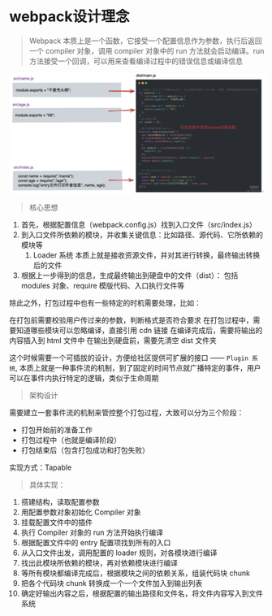 # webpack设计理念
> Webpack 本质上是一个函数，它接受一个配置信息作为参数，执行后返回一个 compiler 对象，调用 compiler 对象中的 run 方法就会启动编译。run 方法接受一个回调，可以用来查看编译过程中的错误信息或编译信息

![pack](./asset/pack.png)

> 核心思想
1. 首先，根据配置信息（webpack.config.js）找到入口文件（src/index.js）
2. 到入口文件所依赖的模块，并收集关键信息：比如路径、源代码、它所依赖的模块等
   1. Loader 系统 本质上就是接收资源文件，并对其进行转换，最终输出转换后的文件
3. 根据上一步得到的信息，生成最终输出到硬盘中的文件（dist）： 包括 modules 对象、require 模版代码、入口执行文件等

除此之外，打包过程中也有一些特定的时机需要处理，比如：

在打包前需要校验用户传过来的参数，判断格式是否符合要求
在打包过程中，需要知道哪些模块可以忽略编译，直接引用 cdn 链接
在编译完成后，需要将输出的内容插入到 html 文件中
在输出到硬盘前，需要先清空 dist 文件夹

这个时候需要一个可插拔的设计，方便给社区提供可扩展的接口 —— `Plugin 系统`, 本质上就是一种事件流的机制，到了固定的时间节点就广播特定的事件，用户可以在事件内执行特定的逻辑，类似于生命周期

> 架构设计

需要建立一套事件流的机制来管控整个打包过程，大致可以分为三个阶段：
- 打包开始前的准备工作
- 打包过程中（也就是编译阶段）
- 打包结束后（包含打包成功和打包失败）

实现方式：Tapable

> 具体实现：

1. 搭建结构，读取配置参数
2. 用配置参数对象初始化 Compiler 对象 
3. 挂载配置文件中的插件
4. 执行 Compiler 对象的 run 方法开始执行编译
5. 根据配置文件中的 entry 配置项找到所有的入口
6. 从入口文件出发，调用配置的 loader 规则，对各模块进行编译
7. 找出此模块所依赖的模块，再对依赖模块进行编译
8. 等所有模块都编译完成后，根据模块之间的依赖关系，组装代码块 chunk
9. 把各个代码块 chunk 转换成一个一个文件加入到输出列表
10. 确定好输出内容之后，根据配置的输出路径和文件名，将文件内容写入到文件系统




